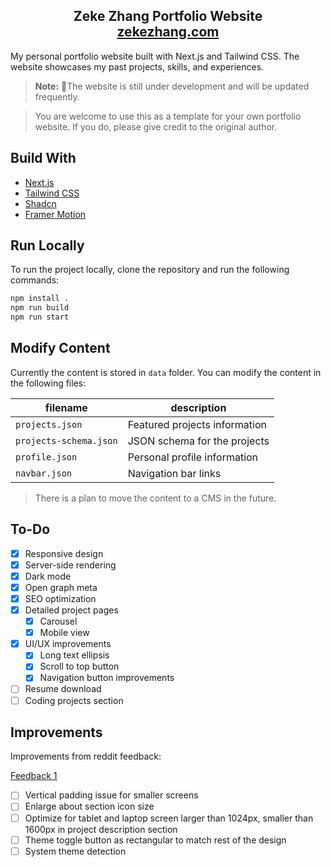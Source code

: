 <h2 align="center">
  Zeke Zhang  Portfolio Website<br/>
  <a href="https://zekezhang.com" target="_blank">zekezhang.com</a>
</h2>

My personal portfolio website built with Next.js and Tailwind CSS. The website showcases my past projects, skills, and experiences.

> **Note:** 🚧The website is still under development and will be updated frequently.

> You are welcome to use this as a template for your own portfolio website. If you do, please give credit to the original author.

## Build With

- [Next.js](https://nextjs.org/)
- [Tailwind CSS](https://tailwindcss.com/)
- [Shadcn](https://ui.shadcn.com/)
- [Framer Motion](https://www.framer.com/motion/)

## Run Locally

To run the project locally, clone the repository and run the following commands:

```bash
npm install .
npm run build
npm run start
```

## Modify Content

Currently the content is stored in `data` folder. You can modify the content in the following files:

| filename               | description                   |
| ---------------------- | ----------------------------- |
| `projects.json`        | Featured projects information |
| `projects-schema.json` | JSON schema for the projects  |
| `profile.json`         | Personal profile information  |
| `navbar.json`          | Navigation bar links          |

> There is a plan to move the content to a CMS in the future.

## To-Do

- [x] Responsive design
- [x] Server-side rendering
- [x] Dark mode
- [x] Open graph meta
- [x] SEO optimization
- [x] Detailed project pages
  - [x] Carousel
  - [x] Mobile view
- [x] UI/UX improvements
  - [x] Long text ellipsis
  - [x] Scroll to top button
  - [x] Navigation button improvements
- [ ] Resume download
- [ ] Coding projects section

## Improvements
Improvements from reddit feedback: 

[Feedback 1](https://www.reddit.com/r/webdev/comments/1d5ssym/comment/l6nws0g/?utm_source=share&utm_medium=web3x&utm_name=web3xcss&utm_term=1&utm_content=share_button)
- [ ] Vertical padding issue for smaller screens
- [ ] Enlarge about section icon size
- [ ] Optimize for tablet and laptop screen larger than 1024px, smaller than 1600px in project description section
- [ ] Theme toggle button as rectangular to match rest of the design
- [ ] System theme detection
